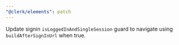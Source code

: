 ```yaml
---
"@clerk/elements": patch
---
```


Update signin `isLoggedInAndSingleSession` guard to navigate using `buildAfterSignInUrl` when true.
